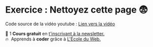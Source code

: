 # Exercice : Nettoyez cette page 😨

Code source de la vidéo youtube : [Lien vers la vidéo](https://www.youtube.com/watch?v=GQT10kptwfs)

🚀 1 **Cours gratuit** en [t'inscrivant à la newsletter.](https://www.le-designer-du-web.com/news) <br>
🔥  &nbsp;Apprends à **coder** grâce à [L'École du Web.](https://ecole-du-web.net/)



